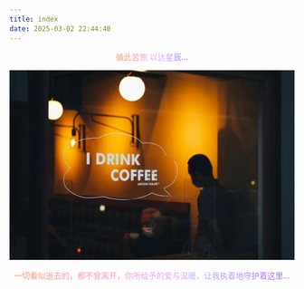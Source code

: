 ```yaml
---
title: index
date: 2025-03-02 22:44:40
---
```



<p style="text-align: center;"><span style="background: linear-gradient(to right, #ff9966, #ff99cc, #ccb3ff, #9966ff);-webkit-background-clip: text;color: transparent;"> 循此苦旅 以达星辰... </span></p>

![image](/images/coffee.jpg)

<div class="circle-blue">


<p style="text-align: center;"><span style="background: linear-gradient(to right, #ff9966, #ff99cc, #ccb3ff, #9966ff);-webkit-background-clip: text;color: transparent;"> 一切看似逝去的，都不曾离开，你所给予的爱与温暖，让我执着地守护着这里... </span></p>



</div>